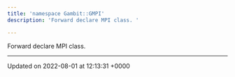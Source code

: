 ```yaml
---
title: 'namespace Gambit::GMPI'
description: 'Forward declare MPI class. '

---
```







Forward declare MPI class. 






-------------------------------

Updated on 2022-08-01 at 12:13:31 +0000